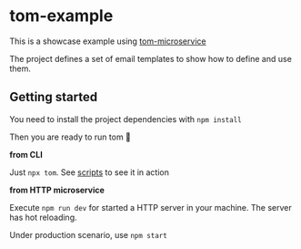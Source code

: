 # tom-example

This is a showcase example using [tom-microservice](http://tom.js.org/)

The project defines a set of email templates to show how to define and use them.

## Getting started

You need to install the project dependencies with `npm install`

Then you are ready to run tom 🐶

**from CLI**

Just `npx tom`. See [scripts](/scripts) to see it in action

**from HTTP microservice**

Execute `npm run dev` for started a HTTP server in your machine. The server has hot reloading.

Under production scenario, use `npm start`
